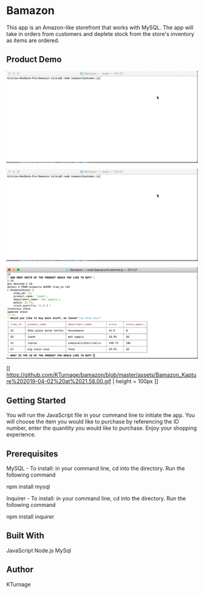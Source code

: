 # Bamazon


This app is an Amazon-like storefront that works with MySQL. The app will take in orders from customers and deplete stock from the store's inventory as items are ordered.


## Product Demo

![Full](https://github.com/KTurnage/bamazon/blob/master/assets/Bamazon_Kapture%202019-04-02%20at%2021.58.00.gif)

![Bamazon pt 1](https://github.com/KTurnage/bamazon/blob/master/assets/bamazon.15sec.pt1Kapture%202019-04-02%20at%2022.56.54.gif)

![Bamazon pt 2](https://github.com/KTurnage/bamazon/blob/master/assets/bam.15sec.p2.Kapture%202019-04-02%20at%2022.58.10.gif)


[[ https://github.com/KTurnage/bamazon/blob/master/assets/Bamazon_Kapture%202019-04-02%20at%2021.58.00.gif | height = 100px ]]


## Getting Started


You will run the JavaScript file in your command line to initiate the app. You will choose the item you would like to purchase by referencing the ID number, enter the quanitity you would like to purchase. Enjoy your shopping experience. 


## Prerequisites
MySQL - 
To install: in your command line, cd into the directory. Run the following command 

npm install mysql  

Inquirer -
To install: in your command line, cd into the directory. Run the following command 

npm install inquirer


## Built With
JavaScript
Node.js
MySql


## Author
KTurnage
